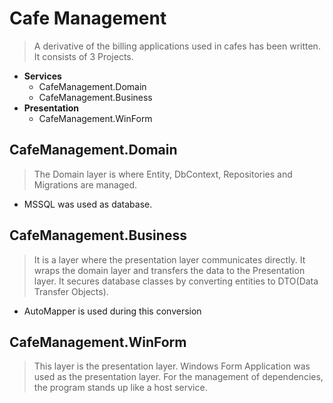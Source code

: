 # Cafe Management
> A derivative of the billing applications used in cafes has been written. It consists of 3 Projects. 


- **Services**
  - CafeManagement.Domain
  - CafeManagement.Business
- **Presentation**
    - CafeManagement.WinForm

## CafeManagement.Domain
> The Domain layer is where Entity, DbContext, Repositories and Migrations are managed.
- MSSQL was used as database.

## CafeManagement.Business
> It is a layer where the presentation layer communicates directly. It wraps the domain layer and transfers the data to the Presentation layer. It secures database classes by converting entities to DTO(Data Transfer Objects). 
- AutoMapper is used during this conversion 

## CafeManagement.WinForm
> This layer is the presentation layer. Windows Form Application was used as the presentation layer.
For the management of dependencies, the program stands up like a host service.
